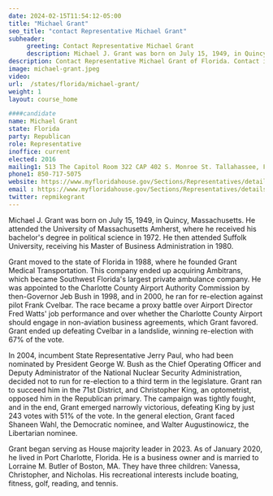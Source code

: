 ```yaml
---
date: 2024-02-15T11:54:12-05:00
title: "Michael Grant"
seo_title: "contact Representative Michael Grant"
subheader:
     greeting: Contact Representative Michael Grant
     description: Michael J. Grant was born on July 15, 1949, in Quincy, Massachusetts, is an American politician in the state of Florida. He is a Republican member of the Florida House of Representatives representing the state's 75th district.
description: Contact Representative Michael Grant of Florida. Contact information for Michael Grant includes email address, phone number, and mailing address.
image: michael-grant.jpeg
video:
url:  /states/florida/michael-grant/
weight: 1
layout: course_home

####candidate
name: Michael Grant
state: Florida
party: Republican
role: Representative
inoffice: current
elected: 2016
mailing1: 513 The Capitol Room 322 CAP 402 S. Monroe St. Tallahassee, FL 32399-1300
phone1: 850-717-5075
website: https://www.myfloridahouse.gov/Sections/Representatives/details.aspx?MemberId=4349&LegislativeTermId=90/
email : https://www.myfloridahouse.gov/Sections/Representatives/details.aspx?MemberId=4349&LegislativeTermId=90/
twitter: repmikegrant
---
```


Michael J. Grant was born on July 15, 1949, in Quincy, Massachusetts. He attended the University of Massachusetts Amherst, where he received his bachelor's degree in political science in 1972. He then attended Suffolk University, receiving his Master of Business Administration in 1980.

Grant moved to the state of Florida in 1988, where he founded Grant Medical Transportation. This company ended up acquiring Ambitrans, which became Southwest Florida's largest private ambulance company. He was appointed to the Charlotte County Airport Authority Commission by then-Governor Jeb Bush in 1998, and in 2000, he ran for re-election against pilot Frank Cvelbar. The race became a proxy battle over Airport Director Fred Watts' job performance and over whether the Charlotte County Airport should engage in non-aviation business agreements, which Grant favored. Grant ended up defeating Cvelbar in a landslide, winning re-election with 67% of the vote.

In 2004, incumbent State Representative Jerry Paul, who had been nominated by President George W. Bush as the Chief Operating Officer and Deputy Administrator of the National Nuclear Security Administration, decided not to run for re-election to a third term in the legislature. Grant ran to succeed him in the 71st District, and Christopher King, an optometrist, opposed him in the Republican primary. The campaign was tightly fought, and in the end, Grant emerged narrowly victorious, defeating King by just 243 votes with 51% of the vote. In the general election, Grant faced Shaneen Wahl, the Democratic nominee, and Walter Augustinowicz, the Libertarian nominee.

Grant began serving as House majority leader in 2023. As of January 2020, he lived in Port Charlotte, Florida. He is a business owner and is married to Lorraine M. Butler of Boston, MA. They have three children: Vanessa, Christopher, and Nicholas. His recreational interests include boating, fitness, golf, reading, and tennis.
